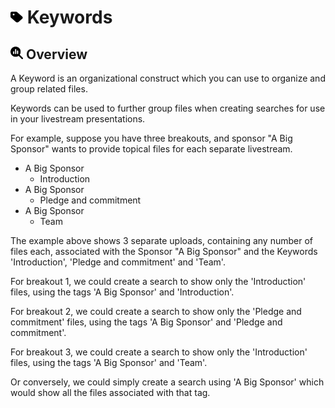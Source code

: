 # <img src="https://raw.githubusercontent.com/vishaldhole173/pro-stream-documentation/main/fontawesome/svgs/solid/tag.svg" width="20" height="20"> Keywords

## <img src="https://raw.githubusercontent.com/vishaldhole173/pro-stream-documentation/main/fontawesome/svgs/solid/magnifying-glass-chart.svg" width="20" height="20"> Overview

A Keyword is an organizational construct which you can use to organize and group related files.

Keywords can be used to further group files when creating searches for use in your livestream presentations.

For example, suppose you have three breakouts, and sponsor "A Big Sponsor" wants to provide topical files for each separate livestream.

- A Big Sponsor
  - Introduction
- A Big Sponsor
  - Pledge and commitment
- A Big Sponsor
  - Team

The example above shows 3 separate uploads, containing any number of files each, associated with the Sponsor "A Big Sponsor" and the Keywords
'Introduction', 'Pledge and commitment' and 'Team'. 

For breakout 1, we could create a search to show only the 'Introduction' files, using the tags 'A Big Sponsor' and 'Introduction'.

For breakout 2, we could create a search to show only the 'Pledge and commitment' files, using the tags 'A Big Sponsor' and 'Pledge and commitment'.

For breakout 3, we could create a search to show only the 'Introduction' files, using the tags 'A Big Sponsor' and 'Team'.

Or conversely, we could simply create a search using 'A Big Sponsor' which would show all the files associated with that tag.


